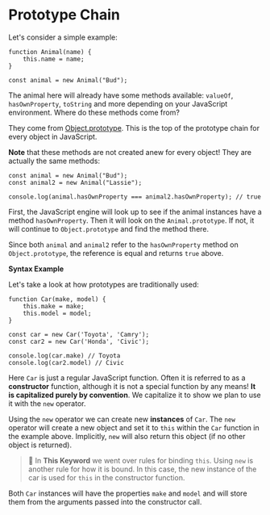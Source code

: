 # Prototype Chain

Let's consider a simple example:

```
function Animal(name) {
    this.name = name;
}

const animal = new Animal("Bud");
```

The animal here will already have some methods available: `valueOf`, `hasOwnProperty`, `toString` and more depending on your JavaScript environment. Where do these methods come from?

They come from [Object.prototype](https://developer.mozilla.org/en-US/docs/Web/JavaScript/Reference/Global_Objects/Object). This is the top of the prototype chain for every object in JavaScript.

**Note** that these methods are not created anew for every object! They are actually the same methods:

```
const animal = new Animal("Bud");
const animal2 = new Animal("Lassie");

console.log(animal.hasOwnProperty === animal2.hasOwnProperty); // true
```

First, the JavaScript engine will look up to see if the animal instances have a method `hasOwnProperty`. Then it will look on the `Animal.prototype`. If not, it will continue to `Object.prototype` and find the method there.

Since both `animal` and `animal2` refer to the `hasOwnProperty` method on `Object.prototype`, the reference is equal and returns `true` above.

**Syntax Example** 

Let's take a look at how prototypes are traditionally used:

```
function Car(make, model) {
    this.make = make;
    this.model = model;
}

const car = new Car('Toyota', 'Camry');
const car2 = new Car('Honda', 'Civic');

console.log(car.make) // Toyota
console.log(car2.model) // Civic
```

Here `Car` is just a regular JavaScript function. Often it is referred to as a **constructor** function, although it is not a special function by any means! **It is capitalized purely by convention**. We capitalize it to show we plan to use it with the `new` operator.

Using the `new` operator we can create new **instances** of `Car`. The `new` operator will create a new object and set it to `this` within the `Car` function in the example above. Implicitly, `new` will also return this object (if no other object is returned).

>   📖 In **This Keyword** we went over rules for binding `this`. Using `new` is another rule for how it is bound. In this case, the new instance of the car is used for `this` in the constructor function.

Both `Car` instances will have the properties `make` and `model` and will store them from the arguments passed into the constructor call.
